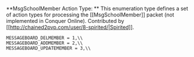 **MsgSchoolMember Action Type: ** This enumeration type defines a set of action types for processing the [[MsgSchoolMember]] packet (not implemented in Conquer Online). Contributed by [[http://chained2pvp.com/user/8-spirited/|Spirited]].

```
MESSAGEBOARD_DELMEMBER = 1,\\
MESSAGEBOARD_ADDMEMBER = 2,\\
MESSAGEBOARD_UPDATEMEMBER = 3,\\
```